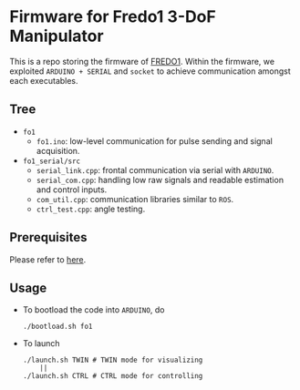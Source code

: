 # Firmware for Fredo1 3-DoF Manipulator
This is a repo storing the firmware of [FREDO1](https://github.com/Dynamics-Operator-Foundry/Fullstack-RoboticsBootcamp/tree/master/fredo1). Within the firmware, we exploited ```ARDUINO + SERIAL``` and ```socket``` to achieve communication amongst each executables.

## Tree
- ```fo1```
    - ```fo1.ino```: low-level communication for pulse sending and signal acquisition.
- ```fo1_serial/src```
    - ```serial_link.cpp```: frontal communication via serial with ```ARDUINO```.
    - ```serial_com.cpp```: handling low raw signals and readable estimation and control inputs.
    - ```com_util.cpp```: communication libraries similar to ```ROS```.
    - ```ctrl_test.cpp```: angle testing.

## Prerequisites
Please refer to [here](./install.md).

## Usage
- To bootload the code into ```ARDUINO```, do 
    ```
    ./bootload.sh fo1
    ```
- To launch 
    ```
    ./launch.sh TWIN # TWIN mode for visualizing
        || 
    ./launch.sh CTRL # CTRL mode for controlling
    ```